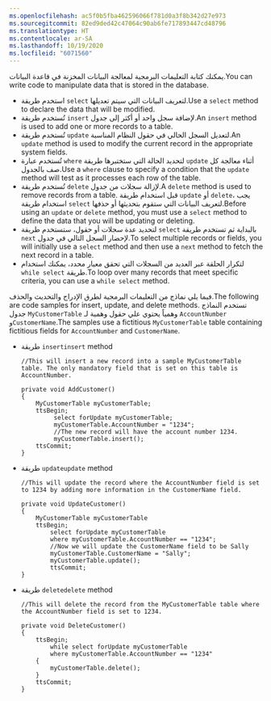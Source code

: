 ```yaml
---
ms.openlocfilehash: ac5f0b5fba462596066f781d0a3f8b342d27e973
ms.sourcegitcommit: 82ed9ded42c47064c90ab6fe717893447cd48796
ms.translationtype: HT
ms.contentlocale: ar-SA
ms.lasthandoff: 10/19/2020
ms.locfileid: "6071560"
---
```

<span data-ttu-id="80ca8-101">يمكنك كتابة التعليمات البرمجية لمعالجة البيانات المخزنة في قاعدة البيانات.</span><span class="sxs-lookup"><span data-stu-id="80ca8-101">You can write code to manipulate data that is stored in the database.</span></span> 

- <span data-ttu-id="80ca8-102">استخدم طريقة `select` لتعريف البيانات التي سيتم تعديلها.</span><span class="sxs-lookup"><span data-stu-id="80ca8-102">Use a `select` method to declare the data that will be modified.</span></span>
- <span data-ttu-id="80ca8-103">تُستخدم طريقة `insert` لإضافة سجل واحد أو أكثر إلى جدول.</span><span class="sxs-lookup"><span data-stu-id="80ca8-103">An `insert` method is used to add one or more records to a table.</span></span>
- <span data-ttu-id="80ca8-104">تُستخدم طريقة `update` لتعديل السجل الحالي في حقول النظام المناسبة.</span><span class="sxs-lookup"><span data-stu-id="80ca8-104">An `update` method is used to modify the current record in the appropriate system fields.</span></span>
- <span data-ttu-id="80ca8-105">تُستخدم عبارة `where` لتحديد الحالة التي ستختبرها طريقة `update` أثناء معالجة كل صف بالجدول.</span><span class="sxs-lookup"><span data-stu-id="80ca8-105">Use a `where` clause to specify a condition that the `update` method will test as it processes each row of the table.</span></span>
- <span data-ttu-id="80ca8-106">تُستخدم طريقة `delete` لإزالة سجلات من جدول.</span><span class="sxs-lookup"><span data-stu-id="80ca8-106">A `delete` method is used to remove records from a table.</span></span> <span data-ttu-id="80ca8-107">قبل استخدام طريقة `update` أو `delete`، يجب استخدام طريقة `select` لتعريف البيانات التي ستقوم بتحديثها أو حذفها.</span><span class="sxs-lookup"><span data-stu-id="80ca8-107">Before using an `update` or `delete` method, you must use a `select` method to define the data that you will be updating or deleting.</span></span>
- <span data-ttu-id="80ca8-108">لتحديد عدة سجلات أو حقول، ستستخدم طريقة `select` بالبداية ثم تستخدم طريقة `next` لإحضار السجل التالي في جدول.</span><span class="sxs-lookup"><span data-stu-id="80ca8-108">To select multiple records or fields, you will initially use a `select` method and then use a `next` method to fetch the next record in a table.</span></span>
- <span data-ttu-id="80ca8-109">لتكرار الحلقة عبر العديد من السجلات التي تحقق معيار محدد، يمكنك استخدام `while select` طريقة.</span><span class="sxs-lookup"><span data-stu-id="80ca8-109">To loop over many records that meet specific criteria, you can use a `while select` method.</span></span>

<span data-ttu-id="80ca8-110">فيما يلي نماذج من التعليمات البرمجية لطرق الإدراج والتحديث والحذف.</span><span class="sxs-lookup"><span data-stu-id="80ca8-110">The following are code samples for insert, update, and delete methods.</span></span> <span data-ttu-id="80ca8-111">تستخدم النماذج جدول `MyCustomerTable` وهمياً يحتوي علي حقول وهمية لـ `AccountNumber` و`CustomerName`.</span><span class="sxs-lookup"><span data-stu-id="80ca8-111">The samples use a fictitious `MyCustomerTable` table containing fictitious fields for `AccountNumber` and `CustomerName`.</span></span>


- <span data-ttu-id="80ca8-112">طريقة `insert`</span><span class="sxs-lookup"><span data-stu-id="80ca8-112">`insert` method</span></span>

    ```xpp
    //This will insert a new record into a sample MyCustomerTable table. The only mandatory field that is set on this table is AccountNumber.

    private void AddCustomer()
    {
        MyCustomerTable myCustomerTable;
        ttsBegin;
             select forUpdate myCustomerTable;
             myCustomerTable.AccountNumber = "1234";
             //The new record will have the account number 1234.
             myCustomerTable.insert();
        ttsCommit;
    }
    ```

- <span data-ttu-id="80ca8-113">طريقة `update`</span><span class="sxs-lookup"><span data-stu-id="80ca8-113">`update` method</span></span>

    ```xpp
    //This will update the record where the AccountNumber field is set to 1234 by adding more information in the CustomerName field.
    
    private void UpdateCustomer()
    {
        MyCustomerTable myCustomerTable
        ttsBegin;
            select forUpdate myCustomerTable
            where myCustomerTable.AccountNumber == "1234";
            //Now we will update the CustomerName field to be Sally
            myCustomerTable.CustomerName = "Sally";
            myCustomerTable.update();
            ttsCommit;
    }
    ```

- <span data-ttu-id="80ca8-114">طريقة `delete`</span><span class="sxs-lookup"><span data-stu-id="80ca8-114">`delete` method</span></span>


    ```xpp
    //This will delete the record from the MyCustomerTable table where the AccountNumber field is set to 1234.
    
    private void DeleteCustomer()
    {
        ttsBegin;
            while select forUpdate myCustomerTable
            where myCustomerTable.AccountNumber == "1234"
        {
            myCustomerTable.delete();
        }
        ttsCommit;
    }

    ```